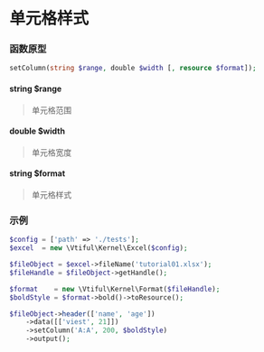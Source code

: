 # 单元格样式

### **函数原型**

```php
setColumn(string $range, double $width [, resource $format]);
```

#### **string $range**

> 单元格范围

#### **double $width**

> 单元格宽度

#### **string $format**

> 单元格样式

### 示例

```php
$config = ['path' => './tests'];
$excel  = new \Vtiful\Kernel\Excel($config);

$fileObject = $excel->fileName('tutorial01.xlsx');
$fileHandle = $fileObject->getHandle();

$format    = new \Vtiful\Kernel\Format($fileHandle);
$boldStyle = $format->bold()->toResource();

$fileObject->header(['name', 'age'])
    ->data([['viest', 21]])
    ->setColumn('A:A', 200, $boldStyle)
    ->output();
```

